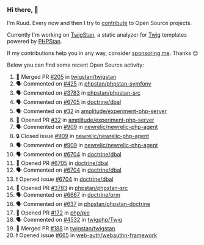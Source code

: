 ### Hi there, 👋

I'm Ruud. Every now and then I try to [contribute](https://github.com/pulls?q=+is%3Apr+author%3Aruudk+archived%3Afalse+is%3Apublic+) to Open Source projects.

Currently I'm working on [TwigStan](https://github.com/twigstan), a static analyzer for [Twig](https://twig.symfony.com/) templates powered by [PHPStan](https://phpstan.org/).

If my contributions help you in any way, consider [sponsoring me](https://github.com/sponsors/ruudk). Thanks 😊

Below you can find some recent Open Source activity:

<!--START_SECTION:activity-->
1. 🎉 Merged PR [#205](https://github.com/twigstan/twigstan/pull/205) in [twigstan/twigstan](https://github.com/twigstan/twigstan)
2. 🗣 Commented on [#425](https://github.com/phpstan/phpstan-symfony/issues/425#issuecomment-2602447243) in [phpstan/phpstan-symfony](https://github.com/phpstan/phpstan-symfony)
3. 🗣 Commented on [#3783](https://github.com/phpstan/phpstan-src/pull/3783#issuecomment-2591827251) in [phpstan/phpstan-src](https://github.com/phpstan/phpstan-src)
4. 🗣 Commented on [#6705](https://github.com/doctrine/dbal/pull/6705#issuecomment-2589600406) in [doctrine/dbal](https://github.com/doctrine/dbal)
5. 🗣 Commented on [#32](https://github.com/amplitude/experiment-php-server/pull/32#issuecomment-2589310439) in [amplitude/experiment-php-server](https://github.com/amplitude/experiment-php-server)
6. 💪 Opened PR [#32](https://github.com/amplitude/experiment-php-server/pull/32) in [amplitude/experiment-php-server](https://github.com/amplitude/experiment-php-server)
7. 🗣 Commented on [#909](https://github.com/newrelic/newrelic-php-agent/issues/909#issuecomment-2589289091) in [newrelic/newrelic-php-agent](https://github.com/newrelic/newrelic-php-agent)
8. 🔒 Closed issue [#909](https://github.com/newrelic/newrelic-php-agent/issues/909) in [newrelic/newrelic-php-agent](https://github.com/newrelic/newrelic-php-agent)
9. 🗣 Commented on [#909](https://github.com/newrelic/newrelic-php-agent/issues/909#issuecomment-2589029440) in [newrelic/newrelic-php-agent](https://github.com/newrelic/newrelic-php-agent)
10. 🗣 Commented on [#6704](https://github.com/doctrine/dbal/issues/6704#issuecomment-2587071105) in [doctrine/dbal](https://github.com/doctrine/dbal)
11. 💪 Opened PR [#6705](https://github.com/doctrine/dbal/pull/6705) in [doctrine/dbal](https://github.com/doctrine/dbal)
12. 🗣 Commented on [#6704](https://github.com/doctrine/dbal/issues/6704#issuecomment-2587011539) in [doctrine/dbal](https://github.com/doctrine/dbal)
13. ❗ Opened issue [#6704](https://github.com/doctrine/dbal/issues/6704) in [doctrine/dbal](https://github.com/doctrine/dbal)
14. 💪 Opened PR [#3783](https://github.com/phpstan/phpstan-src/pull/3783) in [phpstan/phpstan-src](https://github.com/phpstan/phpstan-src)
15. 🗣 Commented on [#6667](https://github.com/doctrine/orm/issues/6667#issuecomment-2582610544) in [doctrine/orm](https://github.com/doctrine/orm)
16. 🗣 Commented on [#637](https://github.com/phpstan/phpstan-doctrine/issues/637#issuecomment-2582395940) in [phpstan/phpstan-doctrine](https://github.com/phpstan/phpstan-doctrine)
17. 💪 Opened PR [#172](https://github.com/php/pie/pull/172) in [php/pie](https://github.com/php/pie)
18. 🗣 Commented on [#4532](https://github.com/twigphp/Twig/issues/4532#issuecomment-2573171612) in [twigphp/Twig](https://github.com/twigphp/Twig)
19. 🎉 Merged PR [#188](https://github.com/twigstan/twigstan/pull/188) in [twigstan/twigstan](https://github.com/twigstan/twigstan)
20. ❗ Opened issue [#665](https://github.com/web-auth/webauthn-framework/issues/665) in [web-auth/webauthn-framework](https://github.com/web-auth/webauthn-framework)
<!--END_SECTION:activity-->
